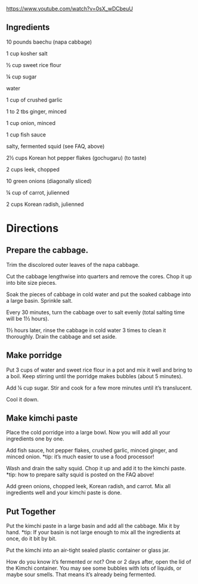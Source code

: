 https://www.youtube.com/watch?v=0sX_wDCbeuU

## Ingredients

10 pounds baechu (napa cabbage)

1 cup kosher salt

½ cup sweet rice flour

¼ cup sugar

water

1 cup of crushed garlic

1 to 2 tbs ginger, minced

1 cup onion, minced

1 cup fish sauce

salty, fermented squid (see FAQ, above)

2½ cups Korean hot pepper flakes (gochugaru) (to taste)

2 cups leek, chopped

10 green onions (diagonally sliced)

¼ cup of carrot, julienned

2 cups Korean radish, julienned

# Directions

## Prepare the cabbage.

Trim the discolored outer leaves of the napa cabbage.

Cut the cabbage lengthwise into quarters and remove the cores. Chop it up into bite size pieces.

Soak the pieces of cabbage in cold water and put the soaked cabbage into a large basin. Sprinkle salt.

Every 30 minutes, turn the cabbage over to salt evenly (total salting time will be 1½ hours).

1½ hours later, rinse the cabbage in cold water 3 times to clean it thoroughly.
Drain the cabbage and set aside.

## Make porridge

Put 3 cups of water and sweet rice flour in a pot and mix it well and bring to a boil. Keep stirring until the porridge makes bubbles (about 5 minutes).

Add ¼ cup sugar. Stir and cook for a few more minutes until it’s translucent.

Cool it down.

## Make kimchi paste

Place the cold porridge into a large bowl. Now you will add all your ingredients one by one.

Add fish sauce, hot pepper flakes, crushed garlic, minced ginger, and minced onion.
\*tip: it’s much easier to use a food processor!

Wash and drain the salty squid. Chop it up and add it to the kimchi paste.
\*tip: how to prepare salty squid is posted on the FAQ above!

Add green onions, chopped leek, Korean radish, and carrot.
Mix all ingredients well and your kimchi paste is done.

## Put Together

Put the kimchi paste in a large basin and add all the cabbage. Mix it by hand.
\*tip: If your basin is not large enough to mix all the ingredients at once, do it bit by bit.

Put the kimchi into an air-tight sealed plastic container or glass jar.

How do you know it’s fermented or not?
One or 2 days after, open the lid of the Kimchi container. You may see some bubbles with lots of liquids, or maybe sour smells. That means it’s already being fermented.
